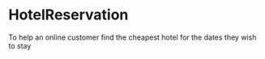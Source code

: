 # HotelReservation
To help an online customer find the cheapest hotel for the dates they wish to stay
